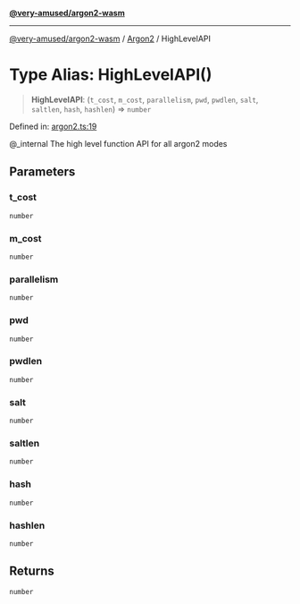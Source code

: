 [**@very-amused/argon2-wasm**](../../../README.md)

***

[@very-amused/argon2-wasm](../../../globals.md) / [Argon2](../README.md) / HighLevelAPI

# Type Alias: HighLevelAPI()

> **HighLevelAPI**: (`t_cost`, `m_cost`, `parallelism`, `pwd`, `pwdlen`, `salt`, `saltlen`, `hash`, `hashlen`) => `number`

Defined in: [argon2.ts:19](https://github.com/very-amused/argon2-wasm/blob/d2c98b3f3c11a34c56f3a6037963e996a19288c8/src/argon2.ts#L19)

@_internal
The high level function API for all argon2 modes

## Parameters

### t\_cost

`number`

### m\_cost

`number`

### parallelism

`number`

### pwd

`number`

### pwdlen

`number`

### salt

`number`

### saltlen

`number`

### hash

`number`

### hashlen

`number`

## Returns

`number`
